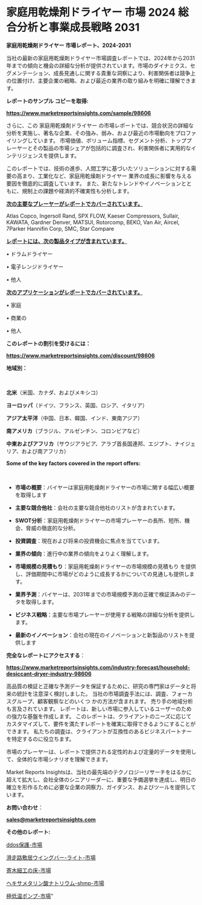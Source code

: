 # 家庭用乾燥剤ドライヤー 市場 2024 総合分析と事業成長戦略 2031

<strong>家庭用乾燥剤ドライヤー 市場レポート、2024-2031</strong>

当社の最新の家庭用乾燥剤ドライヤー市場調査レポートでは、2024年から2031年までの傾向と機会の詳細な分析が提供されています。市場のダイナミクス、セグメンテーション、成長見通しに関する貴重な洞察により、利害関係者は競争上の位置付け、主要企業の戦略、および最近の業界の取り組みを明確に理解できます。



<strong>レポートのサンプル コピーを取得:</strong> <a href=https://www.marketreportsinsights.com/sample/98606>

<strong><u>https://www.marketreportsinsights.com/sample/98606</u></strong></a>

さらに、この 家庭用乾燥剤ドライヤー の市場レポートでは、競合状況の詳細な分析を実施し、著名な企業、その強み、弱み、および最近の市場動向をプロファイリングしています。 市場価値、ボリューム指標、セグメント分析、トッププレーヤーとその製品の市場シェアが包括的に調査され、利害関係者に実用的なインテリジェンスを提供します。

このレポートでは、技術の進歩、人間工学に基づいたソリューションに対する需要の高まり、工業化など、家庭用乾燥剤ドライヤー 業界の成長に影響を与える要因を徹底的に調査しています。 また、新たなトレンドやイノベーションとともに、規制上の課題や経済的不確実性も分析します。



<strong><u>次の主要なプレーヤーがレポートでカバーされています。</u></strong>

Atlas Copco, Ingersoll Rand, SPX FLOW, Kaeser Compressors, Sullair, KAWATA, Gardner Denver, MATSUI, Rotorcomp, BEKO, Van Air, Aircel, 7Parker Hannifin Corp, SMC, Star Compare



<strong><u><b>レポートには、次の製品タイプが含まれています。</b></u></strong>

• ドラムドライヤー

• 電子レンジドライヤー

• 他人



<strong><u><b>次のアプリケーションがレポートでカバーされています。</b></u></strong>

• 家庭

• 商業の

• 他人



<strong><b>このレポートの割引を受けるには：</b></strong>

<a href=https://www.marketreportsinsights.com/discount/98606>

<strong><u>https://www.marketreportsinsights.com/discount/98606</u></strong></a>



<strong>地域別：</strong>

<strong> </strong>



<strong>北米</strong>（米国、カナダ、およびメキシコ）



<strong>ヨーロッパ</strong>（ドイツ、フランス、英国、ロシア、イタリア）



<strong>アジア太平洋</strong>（中国、日本、韓国、インド、東南アジア）



<strong>南アメリカ</strong>（ブラジル、アルゼンチン、コロンビアなど）



<strong>中東およびアフリカ</strong>（サウジアラビア、アラブ首長国連邦、エジプト、ナイジェリア、および南アフリカ）



<strong>Some of the key factors covered in the report offers:</strong>

<strong> </strong>
<ul>
  <li>

<strong>市場の概要</strong>：バイヤーは家庭用乾燥剤ドライヤーの市場に関する幅広い概要を取得します</li>
  <li>

<strong>主要な競合他社</strong>：会社の主要な競合他社のリストが含まれています。</li>
  <li>

<strong>SWOT分析</strong>：家庭用乾燥剤ドライヤーの市場プレーヤーの長所、短所、機会、脅威の徹底的な分析。</li>
  <li>

<strong>投資調査</strong>：現在および将来の投資機会に焦点を当てています。</li>
  <li>

<strong>業界の傾向</strong>：進行中の業界の傾向をよりよく理解します。</li>
  <li>

<strong>市場規模の見積もり</strong>：家庭用乾燥剤ドライヤーの市場規模の見積もり を提供し、評価期間中に市場がどのように成長するかについての見通しも提供します。</li>
  <li>

<strong>業界予測</strong>：バイヤーは、2031年までの市場規模予測の正確で検証済みのデータを取得します。</li>
  <li>

<strong>ビジネス戦略</strong>：主要な市場プレーヤーが使用する戦略の詳細な分析を提供します。</li>
  <li>

<strong>最新のイノベーション</strong>：会社の現在のイノベーションと新製品のリストを提供します</li>
</ul>


<strong>完全なレポートにアクセスする</strong>：

<a href=https://www.marketreportsinsights.com/industry-forecast/household-desiccant-dryer-industry-98606>

<strong><u>https://www.marketreportsinsights.com/industry-forecast/household-desiccant-dryer-industry-98606</u></strong></a>

高品質の検証と正確な予測データを保証するために、研究の専門家はデータと将来の統計を注意深く検討しました。 当社の市場調査手法には、調査、フォーカスグループ、顧客観察などのいくつ かの方法が含まれます。 売り手の地域分析も言及されています。 レポートは、新しい市場に参入しているユーザーのための強力な基盤を作成します。 このレポートは、クライアントのニーズに応じてカスタマイズして、要件を満たすレポートを確実に取得できるようにすることができます。 私たちの調査は、クライアントが互換性のあるビジネスパートナーを特定するのに役立ちます。

市場のプレーヤーは、レポートで提供される定性的および定量的データを使用して、全体的な市場シナリオを理解できます。

Market Reports Insightsは、当社の最先端のテクノロジーリサーチをはるかに超えて拡大し、会社全体のシニアリーダーに、重要な予備選挙を達成し、明日の確立を形作るために必要な企業の洞察力、ガイダンス、およびツールを提供しています。



<strong><b>お問い合わせ</b></strong>：

<a href=mailto:sales@marketreportsinsights.com>

<strong><u>sales@marketreportsinsights.com</u></strong></a>



<strong>その他のレポート:</strong>

<a href=https://www.linkedin.com/pulse/ddos保護-市場-2023-swot-分析と成長率-2030-consumer-connection-collective-360-lwuaf/>ddos保護-市場</a>

<a href=https://www.linkedin.com/pulse/滑走路敷居ウイングバー-ライト-市場-2023-新興市場-将来の動向と市場需要-jvacf/>滑走路敷居ウイングバー-ライト-市場</a>

<a href=https://www.linkedin.com/pulse/寄木細工の床-市場-2023-収益と成長ドライバー-2030-consumer-connection-collective-360-ugijf/>寄木細工の床-市場</a>

<a href=https://www.linkedin.com/pulse/ヘキサメタリン酸ナトリウム-shmp-市場-2023-収益と成長ドライバー-2030-pr-news-hub-hd7xc/>ヘキサメタリン酸ナトリウム-shmp-市場</a>

<a href=https://www.linkedin.com/pulse/極低温ポンプ-市場-2023-競争分析と事業成長-2030-analytics-achievers-24-analysis-dm5af/>極低温ポンプ-市場</a>"
